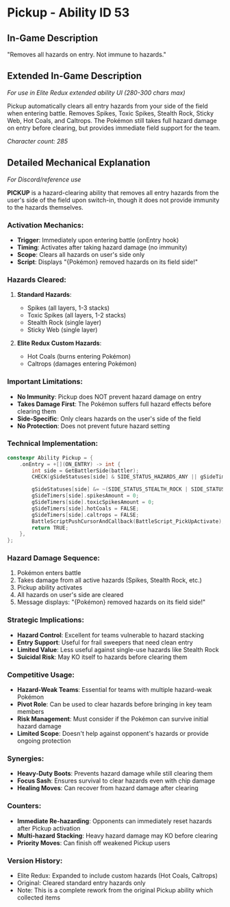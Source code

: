 # Pickup - Ability ID 53

## In-Game Description
"Removes all hazards on entry. Not immune to hazards."

## Extended In-Game Description
*For use in Elite Redux extended ability UI (280-300 chars max)*

Pickup automatically clears all entry hazards from your side of the field when entering battle. Removes Spikes, Toxic Spikes, Stealth Rock, Sticky Web, Hot Coals, and Caltrops. The Pokémon still takes full hazard damage on entry before clearing, but provides immediate field support for the team.

*Character count: 285*

## Detailed Mechanical Explanation
*For Discord/reference use*

**PICKUP** is a hazard-clearing ability that removes all entry hazards from the user's side of the field upon switch-in, though it does not provide immunity to the hazards themselves.

### Activation Mechanics:
- **Trigger**: Immediately upon entering battle (onEntry hook)
- **Timing**: Activates after taking hazard damage (no immunity)
- **Scope**: Clears all hazards on user's side only
- **Script**: Displays "{Pokémon} removed hazards on its field side!"

### Hazards Cleared:
1. **Standard Hazards**:
   - Spikes (all layers, 1-3 stacks)
   - Toxic Spikes (all layers, 1-2 stacks)
   - Stealth Rock (single layer)
   - Sticky Web (single layer)

2. **Elite Redux Custom Hazards**:
   - Hot Coals (burns entering Pokémon)
   - Caltrops (damages entering Pokémon)

### Important Limitations:
- **No Immunity**: Pickup does NOT prevent hazard damage on entry
- **Takes Damage First**: The Pokémon suffers full hazard effects before clearing them
- **Side-Specific**: Only clears hazards on the user's side of the field
- **No Protection**: Does not prevent future hazard setting

### Technical Implementation:
```c
constexpr Ability Pickup = {
    .onEntry = +[](ON_ENTRY) -> int {
        int side = GetBattlerSide(battler);
        CHECK(gSideStatuses[side] & SIDE_STATUS_HAZARDS_ANY || gSideTimers[side].hotCoals || gSideTimers[side].caltrops)

        gSideStatuses[side] &= ~(SIDE_STATUS_STEALTH_ROCK | SIDE_STATUS_TOXIC_SPIKES | SIDE_STATUS_SPIKES | SIDE_STATUS_STICKY_WEB);
        gSideTimers[side].spikesAmount = 0;
        gSideTimers[side].toxicSpikesAmount = 0;
        gSideTimers[side].hotCoals = FALSE;
        gSideTimers[side].caltrops = FALSE;
        BattleScriptPushCursorAndCallback(BattleScript_PickUpActivate);
        return TRUE;
    },
};
```

### Hazard Damage Sequence:
1. Pokémon enters battle
2. Takes damage from all active hazards (Spikes, Stealth Rock, etc.)
3. Pickup ability activates
4. All hazards on user's side are cleared
5. Message displays: "{Pokémon} removed hazards on its field side!"

### Strategic Implications:
- **Hazard Control**: Excellent for teams vulnerable to hazard stacking
- **Entry Support**: Useful for frail sweepers that need clean entry
- **Limited Value**: Less useful against single-use hazards like Stealth Rock
- **Suicidal Risk**: May KO itself to hazards before clearing them

### Competitive Usage:
- **Hazard-Weak Teams**: Essential for teams with multiple hazard-weak Pokémon
- **Pivot Role**: Can be used to clear hazards before bringing in key team members
- **Risk Management**: Must consider if the Pokémon can survive initial hazard damage
- **Limited Scope**: Doesn't help against opponent's hazards or provide ongoing protection

### Synergies:
- **Heavy-Duty Boots**: Prevents hazard damage while still clearing them
- **Focus Sash**: Ensures survival to clear hazards even with chip damage
- **Healing Moves**: Can recover from hazard damage after clearing

### Counters:
- **Immediate Re-hazarding**: Opponents can immediately reset hazards after Pickup activation
- **Multi-hazard Stacking**: Heavy hazard damage may KO before clearing
- **Priority Moves**: Can finish off weakened Pickup users

### Version History:
- Elite Redux: Expanded to include custom hazards (Hot Coals, Caltrops)
- Original: Cleared standard entry hazards only
- Note: This is a complete rework from the original Pickup ability which collected items